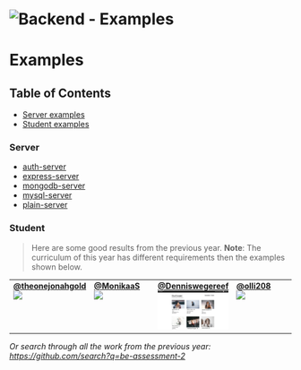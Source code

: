# ![Backend - Examples][banner-examples]

# Examples

## Table of Contents

*   [Server examples](#server)
*   [Student examples](#student)

### Server

* [auth-server](/examples/auth-server)
* [express-server](/examples/express-server)
* [mongodb-server](/examples/mongodb-server)
* [mysql-server](/examples/mysql-server)
* [plain-server](/examples/plain-server)

### Student
> Here are some good results from the previous year.
> **Note**: The curriculum of this year has different requirements then the examples shown below.

<table>
  <tr valign="top">
    <td width="25%"><a href="https://github.com/theonejonahgold"><strong>@theonejonahgold</strong></a><br><a href="https://github.com/theonejonahgold/be-assessment-2"><img src="https://raw.githubusercontent.com/theonejonahgold/be-assessment-2/master/screenshot.png"></a></td>
    <td width="25%"><a href="https://github.com/MonikaaS"><strong>@MonikaaS</strong></a><br><a href="https://github.com/MonikaaS/be-assessment-2"><img src="https://raw.githubusercontent.com/MonikaaS/be-assessment-2/master/screenshot.png"></a></td>
    <td width="25%"><a href="https://github.com/Denniswegereef"><strong>@Denniswegereef</strong></a><br><a href="https://github.com/Denniswegereef/be-assessment-2"><img src="https://raw.githubusercontent.com/Denniswegereef/be-assessment-2/master/screen.png"></a></td>
    <td width="25%"><a href="https://github.com/olli208"><strong>@olli208</strong></a><br><a href="https://github.com/olli208/weather-app"><img src="https://raw.githubusercontent.com/olli208/weather-app/master/readme/screenshot.png"></a></td>
  </tr>
</table>

*Or search through all the work from the previous year: https://github.com/search?q=be-assessment-2*

[banner-examples]: https://cmda-bt.github.io/be-course-18-19/assets/banner-examples.svg